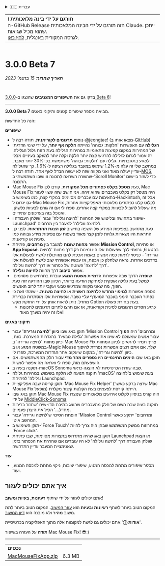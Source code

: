<details>
<summary>🇮🇱 עברית</summary>

[🇬🇧 English (GitHub Release)](https://github.com/noah-nuebling/mac-mouse-fix/releases/tag/3.0.0-Beta-7)\
[🇦🇩 Català](https://redirect.macmousefix.com/?target=mmf-release&tag=3.0.0-Beta-7&locale=ca)\
[🇩🇪 Deutsch](https://redirect.macmousefix.com/?target=mmf-release&tag=3.0.0-Beta-7&locale=de)\
[🇪🇸 Español](https://redirect.macmousefix.com/?target=mmf-release&tag=3.0.0-Beta-7&locale=es)\
[🇫🇷 Français](https://redirect.macmousefix.com/?target=mmf-release&tag=3.0.0-Beta-7&locale=fr)\
[🇮🇩 Indonesia](https://redirect.macmousefix.com/?target=mmf-release&tag=3.0.0-Beta-7&locale=id)\
[🇮🇹 Italiano](https://redirect.macmousefix.com/?target=mmf-release&tag=3.0.0-Beta-7&locale=it)\
[🇭🇺 Magyar](https://redirect.macmousefix.com/?target=mmf-release&tag=3.0.0-Beta-7&locale=hu)\
[🇳🇱 Nederlands](https://redirect.macmousefix.com/?target=mmf-release&tag=3.0.0-Beta-7&locale=nl)\
[🇵🇱 Polski](https://redirect.macmousefix.com/?target=mmf-release&tag=3.0.0-Beta-7&locale=pl)\
[🇧🇷 Português (Brasil)](https://redirect.macmousefix.com/?target=mmf-release&tag=3.0.0-Beta-7&locale=pt-BR)\
[🇵🇹 Português (Portugal)](https://redirect.macmousefix.com/?target=mmf-release&tag=3.0.0-Beta-7&locale=pt-PT)\
[🇷🇴 Română](https://redirect.macmousefix.com/?target=mmf-release&tag=3.0.0-Beta-7&locale=ro)\
[🇸🇪 Svenska](https://redirect.macmousefix.com/?target=mmf-release&tag=3.0.0-Beta-7&locale=sv)\
[🇻🇳 Tiếng Việt](https://redirect.macmousefix.com/?target=mmf-release&tag=3.0.0-Beta-7&locale=vi)\
[🇹🇷 Türkçe](https://redirect.macmousefix.com/?target=mmf-release&tag=3.0.0-Beta-7&locale=tr)\
[🇨🇿 Čeština](https://redirect.macmousefix.com/?target=mmf-release&tag=3.0.0-Beta-7&locale=cs)\
[🇬🇷 Ελληνικά](https://redirect.macmousefix.com/?target=mmf-release&tag=3.0.0-Beta-7&locale=el)\
[🇷🇺 Русский](https://redirect.macmousefix.com/?target=mmf-release&tag=3.0.0-Beta-7&locale=ru)\
[🇺🇦 Українська](https://redirect.macmousefix.com/?target=mmf-release&tag=3.0.0-Beta-7&locale=uk)\
**🇮🇱 עברית**\
[🇸🇦 العربية](https://redirect.macmousefix.com/?target=mmf-release&tag=3.0.0-Beta-7&locale=ar)\
[🇮🇳 हिन्दी](https://redirect.macmousefix.com/?target=mmf-release&tag=3.0.0-Beta-7&locale=hi)\
[🇹🇭 ไทย](https://redirect.macmousefix.com/?target=mmf-release&tag=3.0.0-Beta-7&locale=th)\
[🇨🇳 中文 (简体)](https://redirect.macmousefix.com/?target=mmf-release&tag=3.0.0-Beta-7&locale=zh-Hans)\
[🇨🇳 中文 (繁體)](https://redirect.macmousefix.com/?target=mmf-release&tag=3.0.0-Beta-7&locale=zh-Hant)\
[🇭🇰 中文（香港)](https://redirect.macmousefix.com/?target=mmf-release&tag=3.0.0-Beta-7&locale=zh-HK)\
[🇯🇵 日本語](https://redirect.macmousefix.com/?target=mmf-release&tag=3.0.0-Beta-7&locale=ja)\
[🇰🇷 한국어](https://redirect.macmousefix.com/?target=mmf-release&tag=3.0.0-Beta-7&locale=ko)\
[Help translate Mac Mouse Fix to different languages!](https://github.com/noah-nuebling/mac-mouse-fix/discussions/731)
</details>
<table align=><td>
<b>ℹ️ תורגם על ידי בינה מלאכותית</b><br>
ה-GitHub Release הזה תורגם על ידי הבינה המלאכותית Claude. ייתכן שהוא מכיל שגיאות.<br>
לגרסה המקורית באנגלית, <a href="https://github.com/noah-nuebling/mac-mouse-fix/releases/tag/3.0.0-Beta-7">לחץ כאן</a>.
</td></table>

<table></table>

# 3.0.0 Beta 7
***תאריך שחרור:** 15 בדצמ׳ 2023*

<br>

בדקו גם את **השיפורים המגניבים** שהוצגו ב-[3.0.0 Beta 6](https://redirect.macmousefix.com/?target=mmf-release&tag=3.0.0-Beta-6&locale=he)!


---

**3.0.0 Beta 7** מביאה מספר שיפורים קטנים ותיקוני באגים.

הנה כל החדשות:

**שיפורים**

- נוספו **תרגומים לקוריאנית**. תודה רבה ל-@jeongtae! (מצאו אותו ב-[GitHub](https://github.com/jeongtae))
- **הגלילה** עם האפשרות 'חלקות: גבוהה' נהייתה **חלקה אף יותר**, על ידי שינוי הדרגתי של המהירות במקום קפיצות פתאומיות במהירות הגלילה בעת הזזת גלגל הגלילה. זה אמור לגרום לגלילה להרגיש קצת יותר חלקה וקלה יותר למעקב בעיניים מבלי לפגוע בתגובתיות. גלילה עם 'חלקות: גבוהה' משתמשת בכ-30% יותר מעבד, במחשב שלי זה עלה מ-1.2% שימוש במעבד בגלילה רציפה ל-1.6%. כך שהגלילה עדיין יעילה מאוד ואני מקווה שזה לא יעשה הבדל לאף אחד. תודה רבה ל-[MOS](https://mos.caldis.me/), שהשרה השראה לתכונה זו ושבו השתמשתי ב-'Scroll Monitor' כדי לעזור ביישום התכונה.
- Mac Mouse Fix כעת **מטפל בקלט כפתורים מכל המקורות**. קודם לכן, Mac Mouse Fix היה מטפל רק בקלט מעכברים שהוא זיהה. אני חושב שזה עשוי לעזור בתאימות עם עכברים מסוימים במקרי קצה, כמו בשימוש ב-Hackintosh, אבל זה גם יגרום ל-Mac Mouse Fix לקלוט קלט כפתורים מלאכותי מאפליקציות אחרות, מה שעלול להוביל לבעיות במקרי קצה אחרים. ספרו לי אם זה גורם לבעיות כלשהן, ואטפל בזה בעדכונים עתידיים.
- שיפור בתחושה ובליטוש של המחוות 'לחיצה וגלילה' עבור 'שולחן העבודה ו-Launchpad' ו'לחיצה וגלילה' למעבר בין מרחבים.
- כעת מתחשב בצפיפות המידע של השפה בחישוב **זמן הצגת ההתראות**. לפני כן, התראות היו נשארות גלויות לזמן קצר מאוד בשפות עם צפיפות מידע גבוהה כמו סינית או קוריאנית.
- אפשר **מחוות שונות** למעבר בין **מרחבים**, פתיחת **Mission Control**, או פתיחת **App Exposé**. בבטא 6, גרמתי לכך שפעולות אלו היו זמינות רק דרך מחוות 'לחיצה וגרירה' - כניסוי לראות כמה אנשים באמת אכפת להם מהיכולת לגשת לפעולות אלו בדרכים אחרות. נראה שלחלק כן אכפת, אז עכשיו אפשרתי שוב לגשת לפעולות אלו דרך 'לחיצה' פשוטה של כפתור או דרך 'לחיצה וגלילה'.
- אפשר **סיבוב** דרך מחוות **לחיצה וגלילה**.
- **שופרה** הדרך שבה אפשרות **הדמיית משטח המגע** עובדת בתרחישים מסוימים. למשל בעת גלילה אופקית למחיקת הודעה בדואר, הכיוון שבו ההודעה זזה כעת הפוך, מה שאני מקווה שמרגיש טבעי ועקבי יותר לרוב האנשים.
- נוספה אפשרות **למיפוי מחדש** ל**לחיצה ראשית** או **לחיצה משנית**. יישמתי זאת כי כפתור העכבר הימני בעכבר המועדף עליי נשבר. אפשרויות אלו מוסתרות כברירת מחדל. ניתן לראות אותן על ידי החזקת מקש Option בעת בחירת פעולה.
  - כרגע חסרים תרגומים לסינית וקוריאנית, אז אם תרצו לתרום תרגומים לתכונות אלו זה יהיה מוערך מאוד!

**תיקוני באגים**

- תוקן באג שבו **כיוון 'לחיצה וגרירה'** עבור 'Mission Control ומרחבים' היה **הפוך** עבור אנשים שמעולם לא שינו את אפשרות 'גלילה טבעית' בהגדרות המערכת. כעת, כיוון מחוות 'לחיצה וגרירה' ב-Mac Mouse Fix צריך תמיד להתאים לכיוון המחוות במשטח המגע או ב-Magic Mouse שלך. אם אתם רוצים אפשרות נפרדת להיפוך כיוון 'לחיצה וגרירה', במקום שיעקוב אחר הגדרות המערכת, ספרו לי.
- תוקן באג שבו **הימים החינמיים** היו **נספרים מהר מדי** עבור חלק מהמשתמשים. אם הושפעתם מזה, ספרו לי ואראה מה אפשר לעשות.
- תוקנה בעיה ב-macOS Sonoma שבה שורת הכרטיסיות לא הוצגה כראוי.
- תוקנה תנועה לא חלקה בשימוש במהירות גלילה 'macOS' בעת שימוש ב'לחיצה וגלילה' לפתיחת Launchpad.
- תוקן קריסה שבה אפליקציית 'Mac Mouse Fix Helper' (שרצה ברקע כאשר Mac Mouse Fix מופעל) הייתה קורסת לפעמים בעת הקלטת קיצור מקלדת.
- תוקן באג שבו Mac Mouse Fix היה קורס בניסיון לקלוט אירועים מלאכותיים שנוצרו על ידי [MiddleClick-Sonoma](https://github.com/artginzburg/MiddleClick-Sonoma)
- תוקנה בעיה שבה השם של חלק מהעכברים שהוצג בתיבת הדו-שיח 'שחזור ברירות מחדל...' הכיל את היצרן פעמיים.
- הופחת הסיכוי ש'לחיצה וגרירה' עבור 'Mission Control ומרחבים' ייתקע כאשר המחשב איטי.
- תוקן השימוש ב-'Force Touch' במחרוזות ממשק המשתמש שבהן היה צריך להיות 'Force click'.
- תוקן באג שהיה מתרחש בתצורות מסוימות, שבו פתיחת Launchpad או הצגת שולחן העבודה דרך 'לחיצה וגלילה' לא היו עובדים אם שחררת את הכפתור בזמן שאנימציית המעבר עדיין התרחשה.

**עוד**

- מספר שיפורים מתחת למכסה המנוע, שיפורי יציבות, ניקוי מתחת למכסה המנוע, ועוד.

## איך אתם יכולים לעזור

אתם יכולים לעזור על ידי שיתוף **רעיונות**, **בעיות** ו**משוב**!

המקום הטוב ביותר לשתף **רעיונות** ו**בעיות** הוא [עוזר המשוב](https://noah-nuebling.github.io/mac-mouse-fix-feedback-assistant/?type=bug-report).
המקום הטוב ביותר לתת משוב **מהיר** ולא מובנה הוא [דיון המשוב](https://github.com/noah-nuebling/mac-mouse-fix/discussions/366).

אתם יכולים גם לגשת למקומות אלה מתוך האפליקציה בכרטיסיית '**ⓘ אודות**'.

**תודה** על העזרה בשיפור Mac Mouse Fix! 😎:)

---

<table align="start">
<tr>
    <td colspan=2>
        <b>נכסים</b>
    </td>
</tr>
<tr>
    <td><a href="https://github.com/noah-nuebling/mac-mouse-fix/releases/download/3.0.0-Beta-7/MacMouseFixApp.zip">MacMouseFixApp.zip</a></td>
    <td>6.3 MB</td>
</tr>
</table>